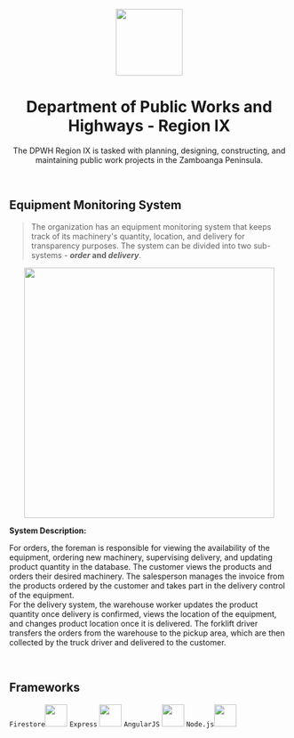 <p align="center">
 <img width="120px" src= "https://github.com/lhbsaldana/itelective3-web/blob/53c20d08291ee007d22475dc504d81755d2fb8f0/DPWH_Logo-removebg-preview.png" />
 <h1 align="center">Department of Public Works and Highways - Region IX</h1>
 <p align="center">The DPWH Region IX is tasked with planning, designing, constructing, and maintaining public work projects in the Zamboanga Peninsula.</p>
</p> 

<br />

## Equipment Monitoring System
> The organization has an equipment monitoring system that keeps track of its machinery's quantity, location, and delivery for transparency purposes. The system can be divided into two sub-systems - **_order_ and _delivery_**.
<p align="center">
<img align = "center" src= "https://github.com/lhbsaldana/itelective3-web/blob/main/equipment%20monitoring%20system.PNG" height="450"/> 
</p>


**System Description:**
<p> For orders, the foreman is responsible for viewing the availability of the equipment, ordering new machinery, supervising delivery, and updating product quantity in the database. The customer views the products and orders their desired machinery. The salesperson manages the invoice from the products ordered by the customer and takes part in the delivery control of the equipment. <br /> For the delivery system, the warehouse worker updates the product quantity once delivery is confirmed, views the location of the equipment, and changes product location once it is delivered. The forklift driver transfers the orders from the warehouse to the pickup area, which are then collected by the truck driver and delivered to the customer. </p>

<br />

## Frameworks
`Firestore`<img src= "https://github.com/lhbsaldana/itelective3-web/blob/main/images/firestore%20logo.svg" width = "40px" /> `Express` <img src= "https://github.com/lhbsaldana/itelective3-web/blob/main/images/express%20logo.svg" width = "40px" /> `AngularJS` <img src= "https://github.com/lhbsaldana/itelective3-web/blob/main/images/angular%20logo.svg" width = "40px" /> `Node.js`<img src= "https://github.com/lhbsaldana/itelective3-web/blob/main/images/nodejs%20logo.svg" width = "40px" />

